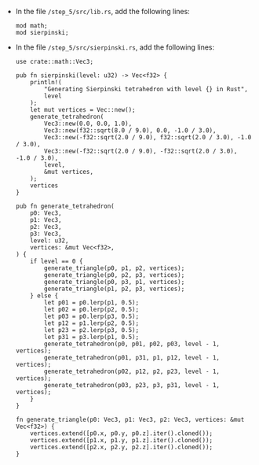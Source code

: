 * In the file `/step_5/src/lib.rs`, add the following lines:
  
      mod math;
      mod sierpinski;

* In the file `/step_5/src/sierpinski.rs`, add the following lines:
    
      use crate::math::Vec3;

      pub fn sierpinski(level: u32) -> Vec<f32> {
          println!(
              "Generating Sierpinski tetrahedron with level {} in Rust",
              level
          );
          let mut vertices = Vec::new();
          generate_tetrahedron(
              Vec3::new(0.0, 0.0, 1.0),
              Vec3::new(f32::sqrt(8.0 / 9.0), 0.0, -1.0 / 3.0),
              Vec3::new(-f32::sqrt(2.0 / 9.0), f32::sqrt(2.0 / 3.0), -1.0 / 3.0),
              Vec3::new(-f32::sqrt(2.0 / 9.0), -f32::sqrt(2.0 / 3.0), -1.0 / 3.0),
              level,
              &mut vertices,
          );
          vertices
      }

      pub fn generate_tetrahedron(
          p0: Vec3,
          p1: Vec3,
          p2: Vec3,
          p3: Vec3,
          level: u32,
          vertices: &mut Vec<f32>,
      ) {
          if level == 0 {
              generate_triangle(p0, p1, p2, vertices);
              generate_triangle(p0, p2, p3, vertices);
              generate_triangle(p0, p3, p1, vertices);
              generate_triangle(p1, p2, p3, vertices);
          } else {
              let p01 = p0.lerp(p1, 0.5);
              let p02 = p0.lerp(p2, 0.5);
              let p03 = p0.lerp(p3, 0.5);
              let p12 = p1.lerp(p2, 0.5);
              let p23 = p2.lerp(p3, 0.5);
              let p31 = p3.lerp(p1, 0.5);
              generate_tetrahedron(p0, p01, p02, p03, level - 1, vertices);
              generate_tetrahedron(p01, p31, p1, p12, level - 1, vertices);
              generate_tetrahedron(p02, p12, p2, p23, level - 1, vertices);
              generate_tetrahedron(p03, p23, p3, p31, level - 1, vertices);
          }
      }

      fn generate_triangle(p0: Vec3, p1: Vec3, p2: Vec3, vertices: &mut Vec<f32>) {
          vertices.extend([p0.x, p0.y, p0.z].iter().cloned());
          vertices.extend([p1.x, p1.y, p1.z].iter().cloned());
          vertices.extend([p2.x, p2.y, p2.z].iter().cloned());
      }
